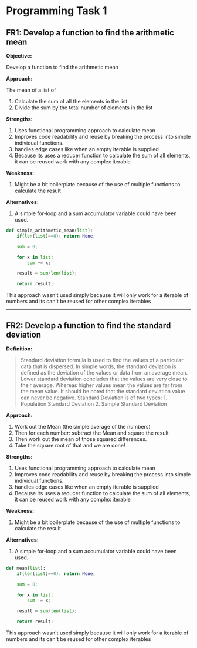 # Programming Task 1

## FR1: Develop a function to find the arithmetic mean

**Objective:**

Develop a function to find the arithmetic mean

**Approach:**

The mean of a list of

1. Calculate the sum of all the elements in the list
2. Divide the sum by the total number of elements in the list

**Strengths:**

1. Uses functional programming approach to calculate mean
2. Improves code readability and reuse by breaking the process into simple individual functions.
3. handles edge cases like when an empty iterable is supplied
4. Because its uses a reducer function to calculate the sum of all elements, it can be reused work with any complex iterable

**Weakness:**

1. Might be a bit boilerplate because of the use of multiple functions to calculate the result

**Alternatives:**

1. A simple for-loop and a sum accumulator variable could have been used.

```python
def simple_arithmetic_mean(list):
    if(len(list)==0): return None;

    sum = 0;

    for x in list:
        sum += x;

    result = sum/len(list);

    return result;
```

This approach wasn't used simply because it will only work for a iterable of numbers and its can't be reused for other complex iterables

---

## FR2: Develop a function to find the standard deviation

**Definition:**

> Standard deviation formula is used to find the values of a particular data that is dispersed. In simple words, the standard deviation is defined as the deviation of the values or data from an average mean. Lower standard deviation concludes that the values are very close to their average. Whereas higher values mean the values are far from the mean value. It should be noted that the standard deviation value can never be negative.
> Standard Deviation is of two types:
    1. Population Standard Deviation
    2. Sample Standard Deviation

**Approach:**

1. Work out the Mean (the simple average of the numbers)
2. Then for each number: subtract the Mean and square the result
3. Then work out the mean of those squared differences.
4. Take the square root of that and we are done!

**Strengths:**

1. Uses functional programming approach to calculate mean
2. Improves code readability and reuse by breaking the process into simple individual functions.
3. handles edge cases like when an empty iterable is supplied
4. Because its uses a reducer function to calculate the sum of all elements, it can be reused work with any complex iterable

**Weakness:**

1. Might be a bit boilerplate because of the use of multiple functions to calculate the result

**Alternatives:**

1. A simple for-loop and a sum accumulator variable could have been used.

```python
def mean(list):
    if(len(list)==0): return None;

    sum = 0;

    for x in list:
        sum += x;

    result = sum/len(list);

    return result;
```

This approach wasn't used simply because it will only work for a iterable of numbers and its can't be reused for other complex iterables
